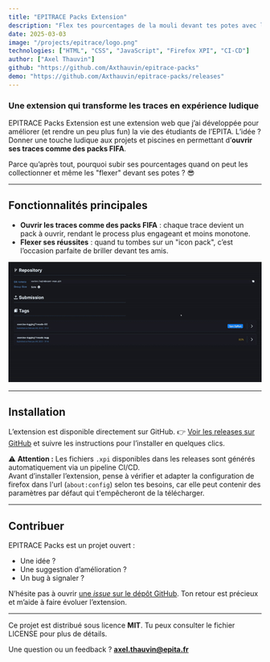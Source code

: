 ```yaml
---
title: "EPITRACE Packs Extension"
description: "Flex tes pourcentages de la mouli devant tes potes avec la meilleure extension de la meilleure école."
date: 2025-03-03
image: "/projects/epitrace/logo.png"
technologies: ["HTML", "CSS", "JavaScript", "Firefox XPI", "CI-CD"]
author: ["Axel Thauvin"]
github: "https://github.com/Axthauvin/epitrace-packs"
demo: "https://github.com/Axthauvin/epitrace-packs/releases"
---
```


### Une extension qui transforme les traces en expérience ludique

EPITRACE Packs Extension est une extension web que j’ai développée pour améliorer (et rendre un peu plus fun) la vie des étudiants de l’EPITA. L’idée ? Donner une touche ludique aux projets et piscines en permettant d’**ouvrir ses traces comme des packs FIFA**.

Parce qu’après tout, pourquoi subir ses pourcentages quand on peut les collectionner et même les "flexer" devant ses potes ? 😎

---

## Fonctionnalités principales

- **Ouvrir les traces comme des packs FIFA** : chaque trace devient un pack à ouvrir, rendant le process plus engageant et moins monotone.
- **Flexer ses réussites** : quand tu tombes sur un "icon pack", c’est l’occasion parfaite de briller devant tes amis.

![Image demo](https://github.com/Axthauvin/epitrace-packs/raw/main/images_github/illustration.gif)

---

## Installation

L’extension est disponible directement sur GitHub.
👉 [Voir les releases sur GitHub](https://github.com/Axthauvin/epitrace-packs/releases) et suivre les instructions pour l’installer en quelques clics.

⚠️ **Attention :** Les fichiers `.xpi` disponibles dans les releases sont générés automatiquement via un pipeline CI/CD.  
Avant d’installer l’extension, pense à vérifier et adapter la configuration de firefox dans l'url (`about:config`) selon tes besoins, car elle peut contenir des paramètres par défaut qui t'empêcheront de la télécharger.

---

## Contribuer

EPITRACE Packs est un projet ouvert :

- Une idée ?
- Une suggestion d’amélioration ?
- Un bug à signaler ?

N’hésite pas à ouvrir [une _issue_ sur le dépôt GitHub](https://github.com/Axthauvin/epitrace-packs/issues/new). Ton retour est précieux et m’aide à faire évoluer l’extension.

---

Ce projet est distribué sous licence **MIT**.
Tu peux consulter le fichier LICENSE pour plus de détails.

Une question ou un feedback ?
**[axel.thauvin@epita.fr](mailto:axel.thauvin@epita.fr)**
